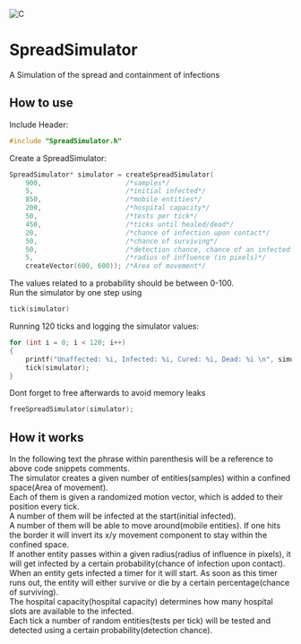 ![C](https://img.shields.io/badge/-Language-blue?style=for-the-badge&logo=c)
# SpreadSimulator
A Simulation of the spread and containment of infections
## How to use
Include Header:
```c
#include "SpreadSimulator.h"
```
Create a SpreadSimulator:
```c
SpreadSimulator* simulator = createSpreadSimulator(
    900,                     /*samples*/
    5,                       /*initial infected*/
    850,                     /*mobile entities*/
    200,                     /*hospital capacity*/
    50,                      /*tests per tick*/
    450,                     /*ticks until healed/dead*/
    20,                      /*chance of infection upon contact*/
    50,                      /*chance of surviving*/
    50,                      /*detection chance, chance of an infected being found upon testing*/
    5,                       /*radius of influence (in pixels)*/
    createVector(600, 600)); /*Area of movement*/
```  
The values related to a probability should be between 0-100.  
Run the simulator by one step using
```c
tick(simulator)
```
Running 120 ticks and logging the simulator values:
```c
for (int i = 0; i < 120; i++)
{
    printf("Unaffected: %i, Infected: %i, Cured: %i, Dead: %i \n", simulator->unaffected, simulator->infected, simulator->cured, simulator->dead);
    tick(simulator);
}
```
Dont forget to free afterwards to avoid memory leaks
```c
freeSpreadSimulator(simulator);
```
## How it works
In the following text the phrase within parenthesis will be a reference to above code snippets comments.  
The simulator creates a given number of entities(samples) within a confined space(Area of movement).  
Each of them is given a randomized motion vector, which is added to their position every tick.   
A number of them will be infected at the start(initial infected).  
A number of them will be able to move around(mobile entities).
If one hits the border it will invert its x/y movement component to stay within the confined space.  
If another entity passes within a given radius(radius of influence in pixels), it will get infected by a certain probability(chance of infection upon contact).  
When an entity gets infected a timer for it will start. As soon as this timer runs out, the entity will either survive or die by a certain percentage(chance of surviving).  
The hospital capacity(hospital capacity) determines how many hospital slots are available to the infected.  
Each tick a number of random entities(tests per tick) will be tested and detected using a certain probability(detection chance).

